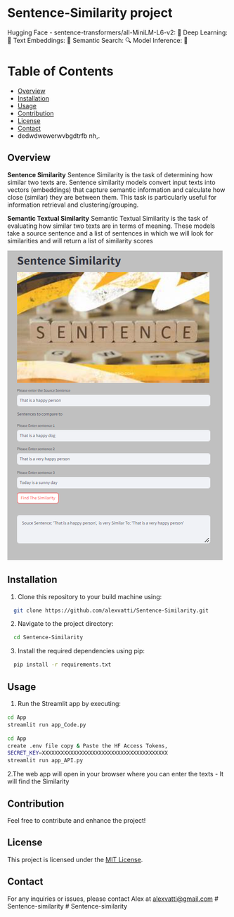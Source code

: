 # Sentence-Similarity project

Hugging Face - sentence-transformers/all-MiniLM-L6-v2: 🧠
Deep Learning: 🤖
Text Embeddings: 📏
Semantic Search: 🔍
Model Inference: 🧩

# Table of Contents

- [Overview](#overview)
- [Installation](#Installation)
- [Usage](#Usage)
- [Contribution](#contribution)
- [License](#license)
- [Contact](#contact)
- dedwdwewerwvbgdtrfb nh,.

## Overview 
**Sentence Similarity**
Sentence Similarity is the task of determining how similar two texts are. Sentence similarity models convert input texts into vectors (embeddings) that capture semantic information and calculate how close (similar) they are between them. This task is particularly useful for information retrieval and clustering/grouping.


**Semantic Textual Similarity**
Semantic Textual Similarity is the task of evaluating how similar two texts are in terms of meaning. 
These models take a source sentence and a list of sentences in which we will look for similarities and will return a list of similarity scores

![](App-View.png)

## Installation

1. Clone this repository to your build machine using:

```bash
  git clone https://github.com/alexvatti/Sentence-Similarity.git
```
2. Navigate to the project directory:

```bash
  cd Sentence-Similarity
```
3. Install the required dependencies using pip:

```bash
  pip install -r requirements.txt
```


## Usage

1. Run the Streamlit app by executing:
```bash
cd App
streamlit run app_Code.py
```

```bash
cd App
create .env file copy & Paste the HF Access Tokens, 
SECRET_KEY=XXXXXXXXXXXXXXXXXXXXXXXXXXXXXXXXXXXXXXXX
streamlit run app_API.py
```

2.The web app will open in your browser where you can enter the texts - It will find the Similarity

## Contribution

Feel free to contribute and enhance the project!

## License
This project is licensed under the [MIT License](LICENSE).

## Contact
For any inquiries or issues, please contact Alex at alexvatti@gmail.com
#   S e n t e n c e - s i m i l a r i t y 
 
 #   S e n t e n c e - s i m i l a r i t y 
 
 
